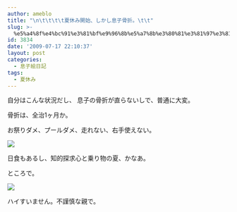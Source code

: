 ```yaml
---
author: ameblo
title: "\n\t\t\t\t夏休み開始、しかし息子骨折。\t\t"
slug: >-
  %e5%a4%8f%e4%bc%91%e3%81%bf%e9%96%8b%e5%a7%8b%e3%80%81%e3%81%97%e3%81%8b%e3%81%97%e6%81%af%e5%ad%90%e9%aa%a8%e6%8a%98%e3%80%82
id: 3834
date: '2009-07-17 22:10:37'
layout: post
categories:
  - 息子絵日記
tags:
  - 夏休み
---
```


自分はこんな状況だし、 息子の骨折が直らないしで、普通に大変。

骨折は、全治1ヶ月か。

お祭りダメ、プールダメ、走れない、右手使えない。

![](http://drawtwit.com/dft/draw/038b/4a6083e3Gn2rMShZ.png)

日食もあるし、知的探求心と乗り物の夏、かなあ。

ところで。

![](http://drawtwit.com/dft/draw/038b/4a608569wsUB2RfD.png)

ハイすいません。不謹慎な親で。